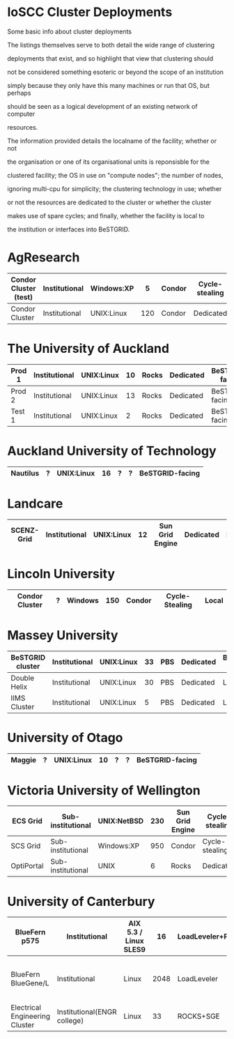 # IoSCC Cluster Deployments

Some basic info about cluster deployments

The listings themselves serve to both detail the wide range of clustering

deployments that exist, and so highlight that view that clustering should

not be considered something esoteric or beyond the scope of an institution

simply because they only have this many machines or run that OS, but perhaps

should be seen as a logical development of an existing network of computer

resources.

The information provided details the localname of the facility; whether or not

the organisation or one of its organisational units is reponsisble for the 

clustered facility; the OS in use on "compute nodes"; the number of nodes,

ignoring multi-cpu for simplicity; the clustering technology in use; whether 

or not the resources are dedicated to the cluster or whether the cluster 

makes use of spare cycles; and finally, whether the facility is local to

the institution or interfaces into BeSTGRID.

# AgResearch

|  Condor Cluster (test)  |  Institutional  |  Windows:XP  |  5    |  Condor  |  Cycle-stealing  |  Local  |
| ----------------------- | --------------- | ------------ | ----- | -------- | ---------------- | ------- |
|  Condor Cluster         |  Institutional  |  UNIX:Linux  |  120  |  Condor  |  Dedicated       |  Local  |

# The University of Auckland

|  Prod 1  |  Institutional  |  UNIX:Linux  |  10  |  Rocks  |  Dedicated  |  BeSTGRID-facing  |
| -------- | --------------- | ------------ | ---- | ------- | ----------- | ----------------- |
|  Prod 2  |  Institutional  |  UNIX:Linux  |  13  |  Rocks  |  Dedicated  |  BeSTGRID-facing  |
|  Test 1  |  Institutional  |  UNIX:Linux  |  2   |  Rocks  |  Dedicated  |  BeSTGRID-facing  |

# Auckland University of Technology

|  Nautilus  |  ?  |  UNIX:Linux  |  16  |  ?  |  ?  |  BeSTGRID-facing  |
| ---------- | --- | ------------ | ---- | --- | --- | ----------------- |

# Landcare

|  SCENZ-Grid  |  Institutional  |  UNIX:Linux  |  12  |  Sun Grid Engine  |  Dedicated  |  Local  |
| ------------ | --------------- | ------------ | ---- | ----------------- | ----------- | ------- |

# Lincoln University

|  Condor Cluster  |  ?  |  Windows  |  150  |  Condor  |  Cycle-Stealing  |  Local  |
| ---------------- | --- | --------- | ----- | -------- | ---------------- | ------- |

# Massey University

|  BeSTGRID cluster  |  Institutional  |  UNIX:Linux  |  33  |  PBS  |  Dedicated  |  BeSTGRID-facing  |
| ------------------ | --------------- | ------------ | ---- | ----- | ----------- | ----------------- |
|  Double Helix      |  Institutional  |  UNIX:Linux  |  30  |  PBS  |  Dedicated  |  Local            |
|  IIMS Cluster      |  Institutional  |  UNIX:Linux  |  5   |  PBS  |  Dedicated  |  Local            |

# University of Otago

|  Maggie  |  ?  |  UNIX:Linux  |  10  |  ?  |  ?  |  BeSTGRID-facing  |
| -------- | --- | ------------ | ---- | --- | --- | ----------------- |

# Victoria University of Wellington

|  ECS Grid    |  Sub-institutional  |  UNIX:NetBSD  |  230  |  Sun Grid Engine  |  Cycle-stealing  |  Local  |
| ------------ | ------------------- | ------------- | ----- | ----------------- | ---------------- | ------- |
|  SCS Grid    |  Sub-institutional  |  Windows:XP   |  950  |  Condor           |  Cycle-stealing  |  Local  |
|  OptiPortal  |  Sub-institutional  |  UNIX         |  6    |  Rocks            |  Dedicated       |  Local  |

# University of Canterbury

|  BlueFern p575                   |  Institutional                |  AIX 5.3 / Linux SLES9  |  16    |  LoadLeveler+POE  |  Dedicated  |  BeSTGRID                              |
| -------------------------------- | ----------------------------- | ----------------------- | ------ | ----------------- | ----------- | -------------------------------------- |
|  BlueFern BlueGene/L             |  Institutional                |  Linux                  |  2048  |  LoadLeveler      |  Dedicated  |  BeSGRID (with personal accounts only  |
|  Electrical Engineering Cluster  |  Institutional(ENGR college)  |  Linux                  |  33    |  ROCKS+SGE        |  Dedicated  |  BeSTGRID                              |
